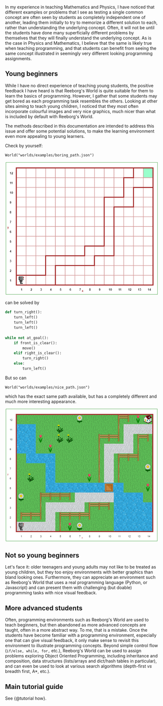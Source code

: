 In my experience in teaching Mathematics and Physics, I have noticed that different examples or problems that I see as testing a single common concept are often seen by students as completely independent one of another, leading them initially to try to memorize a different solution to each, rather than understanding the underlying concept. Often, it will not be until the students have done many superficially different problems by themselves that they will finally understand the underlying concept.  As is the case in Physics and Mathematics, I believe that the same is likely true when teaching programming, and that students can benefit from seeing the same concept illustrated in seemingly very different looking programming assignments.

## Young beginners

While I have no direct experience of teaching young students, the positive feedback I have heard is that Reeborg's World is quite suitable for them to learn the basics of programming.  However, I gather that some students may get bored as each programming task resembles the others.  Looking at other sites aiming to teach young children, I noticed that they most often incorporate colourful images and very nice graphics, much nicer than what is included by default with Reeborg's World.

The methods described in this documentation are intended to address this issue and offer some potential solutions, to make the learning environment even more appealing to young learners.

Check by yourself:

    World("worlds/examples/boring_path.json")

![boring][boring]

[boring]: ../../src/images/boring_path.png

can be solved by

```python
def turn_right():
    turn_left()
    turn_left()
    turn_left()

while not at_goal():
    if front_is_clear():
        move()
    elif right_is_clear():
        turn_right()
    else:
        turn_left()
```

But so can

    World("worlds/examples/nice_path.json")

which has the exact same path available, but has a completely different
and much more interesting appearance.

![nice][nice]

[nice]: ../../src/images/nice_path.png



## Not so young beginners

Let's face it: older teenagers and young adults may not like to be treated as young children, but they too enjoy environments with better graphics than bland looking ones. Furthermore, they can appreciate an environment such as Reeborg's World that uses a real programming language (Python, or Javascript) and can present them with challenging (but doable) programming tasks with nice visual feedback.

## More advanced students

Often, programming environments such as Reeborg's World are used to teach beginners, but then abandoned as more advanced concepts are taught, often in a more abstract way. To me, that is a mistake. Once the students have become familiar with a programming environment, especially one that can give visual feedback, it only make sense to revisit this environment to illustrate programming concepts. Beyond simple control flow (`if/else, while, for,` etc.), Reeborg's World can be used to assign problems exploring Object Oriented Programming, including inheritance and composition, data structures (lists/arrays and dict/hash tables in particular), and can even be used to look at various search algorithms (depth-first _vs_ breadth first, A*, etc.).


## Main tutorial guide

See {@tutorial how}.